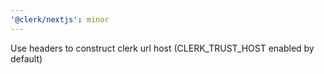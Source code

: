 ```yaml
---
'@clerk/nextjs': minor
---
```


Use headers to construct clerk url host (CLERK_TRUST_HOST enabled by default)
